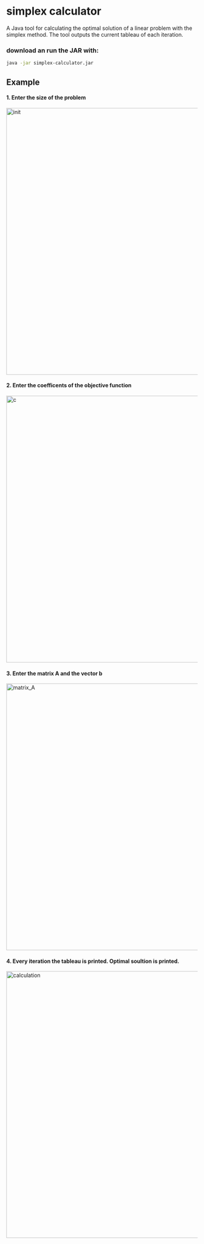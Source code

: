 # simplex calculator

<p>
 A Java tool for calculating the optimal solution of a linear problem with the simplex method.
 The tool outputs the current tableau of each iteration.
</p>

### download an run the JAR with:
````bash
java -jar simplex-calculator.jar
````


## Example
#### 1. Enter the size of the problem
<img src="https://github.com/leondorian/simplex-calculator/assets/154075579/eaf7d3ec-e91d-427d-a73f-208727cf0171" alt="init" width="700" height="auto">

#### 2. Enter the coefficents of the objective function
<img src="https://github.com/leondorian/simplex-calculator/assets/154075579/25faffff-d3a4-4246-aa30-8a49166ccb21" alt="c" width="700" height="auto">

#### 3. Enter the matrix A and the vector b
<img src="https://github.com/leondorian/simplex-calculator/assets/154075579/3c1fdf73-ff43-4f13-a14a-17c02e5e7c59" alt="matrix_A" width="700" height="auto">

#### 4. Every iteration the tableau is printed. Optimal soultion is printed.
<img src="https://github.com/leondorian/simplex-calculator/assets/154075579/a1a72d1a-0abc-4754-b876-157cf457d22a" alt="calculation" width="700" height="auto">
